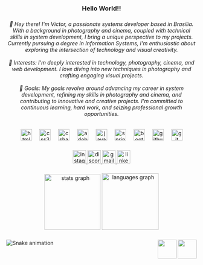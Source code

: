 <h3 align="center">Hello World!!</h3>

###

<h6 align="center">👋 Hey there! I'm Victor, a passionate systems developer based in Brasília. With a background in photography and cinema, coupled with technical skills in system development, I bring a unique perspective to my projects. Currently pursuing a degree in Information Systems, I'm enthusiastic about exploring the intersection of technology and visual creativity.<br><br>🌟 Interests: I'm deeply interested in technology, photography, cinema, and web development. I love diving into new techniques in photography and crafting engaging visual projects.<br><br>🚀 Goals: My goals revolve around advancing my career in system development, refining my skills in photography and cinema, and contributing to innovative and creative projects. I'm committed to continuous learning, hard work, and seizing professional growth opportunities.</h6>

###

<div align="center">
  <img src="https://cdn.jsdelivr.net/gh/devicons/devicon/icons/html5/html5-original.svg" height="30" alt="html5 logo"  />
  <img width="12" />
  <img src="https://cdn.jsdelivr.net/gh/devicons/devicon/icons/css3/css3-original.svg" height="30" alt="css3 logo"  />
  <img width="12" />
  <img src="https://cdn.jsdelivr.net/gh/devicons/devicon/icons/csharp/csharp-original.svg" height="30" alt="csharp logo"  />
  <img width="12" />
  <img src="https://skillicons.dev/icons?i=ps" height="30" alt="adobephotoshop logo"  />
  <img width="12" />
  <img src="https://skillicons.dev/icons?i=java" height="30" alt="java logo"  />
  <img width="12" />
  <img src="https://skillicons.dev/icons?i=spring" height="30" alt="spring logo"  />
  <img width="12" />
  <img src="https://skillicons.dev/icons?i=bootstrap" height="30" alt="bootstrap logo"  />
  <img width="12" />
  <img src="https://cdn.jsdelivr.net/gh/devicons/devicon/icons/github/github-original.svg" height="30" alt="github logo"  />
  <img width="12" />
  <img src="https://cdn.jsdelivr.net/gh/devicons/devicon/icons/git/git-original.svg" height="30" alt="git logo"  />
</div>

###

<div align="center">
  <a href="https://www.instagram.com/victxl/?hl=pt" target="_blank">
    <img src="https://img.shields.io/static/v1?message=Instagram&logo=instagram&label=&color=E4405F&logoColor=white&labelColor=&style=for-the-badge" height="35" alt="instagram logo"  />
  </a>
  <a href="https://discord.com/channels/victxl" target="_blank">
    <img src="https://img.shields.io/static/v1?message=Discord&logo=discord&label=&color=7289DA&logoColor=white&labelColor=&style=for-the-badge" height="35" alt="discord logo"  />
  </a>
  <a href="mailto:victxl@gmail.com" target="_blank">
    <img src="https://img.shields.io/static/v1?message=Gmail&logo=gmail&label=&color=D14836&logoColor=white&labelColor=&style=for-the-badge" height="35" alt="gmail logo"  />
  </a>
  <a href="https://www.linkedin.com/in/victxl/" target="_blank">
    <img src="https://img.shields.io/static/v1?message=LinkedIn&logo=linkedin&label=&color=0077B5&logoColor=white&labelColor=&style=for-the-badge" height="35" alt="linkedin logo"  />
  </a>
</div>

###

<div align="center">
  <img src="https://github-readme-stats.vercel.app/api?username=victxl&hide_title=true&hide_rank=false&show_icons=true&include_all_commits=true&count_private=true&disable_animations=false&theme=radical&locale=en&hide_border=true" height="148" alt="stats graph"  />
  <img src="https://github-readme-stats.vercel.app/api/top-langs?username=victxl&locale=en&hide_title=false&layout=compact&card_width=320&langs_count=5&theme=radical&hide_border=false" height="150" alt="languages graph"  />
</div>

###

<img align="right" height="50" src="https://user-images.githubusercontent.com/74038190/212284158-e840e285-664b-44d7-b79b-e264b5e54825.gif"  />

###

###

<img align="right" height="50" src="[https://user-images.githubusercontent.com/74038190/212284158-e840e285-664b-44d7-b79b-e264b5e54825.gif](https://user-images.githubusercontent.com/74038190/225813708-98b745f2-7d22-48cf-9150-083f1b00d6c9.gif)"  />

###


<img src="https://raw.githubusercontent.com/victxl/output/snake.svg" alt="Snake animation" />

###



<br clear="both">
